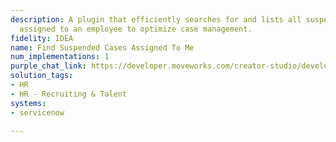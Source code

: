 ```yaml
---
description: A plugin that efficiently searches for and lists all suspended cases
  assigned to an employee to optimize case management.
fidelity: IDEA
name: Find Suspended Cases Assigned To Me
num_implementations: 1
purple_chat_link: https://developer.moveworks.com/creator-studio/developer-tools/purple-chat-builder/?workspace=%7B%22title%22%3A%22My+Workspace%22%2C%22botSettings%22%3A%7B%22name%22%3A%22%22%2C%22imageUrl%22%3A%22%22%7D%2C%22mocks%22%3A%5B%7B%22id%22%3A9467%2C%22title%22%3A%22New+Mock%22%2C%22transcript%22%3A%7B%22settings%22%3A%7B%22colorStyle%22%3A%22LIGHT%22%2C%22startTime%22%3A%2211%3A43+AM%22%2C%22defaultPerson%22%3A%22GWEN%22%2C%22editable%22%3Atrue%2C%22botName%22%3A%22%22%2C%22botImageUrl%22%3A%22%22%7D%2C%22messages%22%3A%5B%7B%22from%22%3A%22USER%22%2C%22text%22%3A%22List+all+my+suspended+cases.%22%7D%2C%7B%22from%22%3A%22ANNOTATION%22%2C%22text%22%3A%22Searches+for+all+suspended+cases+assigned+to+the+requesting+user.%22%7D%2C%7B%22from%22%3A%22BOT%22%2C%22text%22%3A%22You+have+the+following+suspended+cases%3A%22%2C%22cards%22%3A%5B%7B%22title%22%3A%22%3Cp%3ECase+%23123+-+Laptop+Return%3C%2Fp%3E%22%2C%22text%22%3A%22%3Cp%3EStatus%3A+Suspended%3Cbr%3E%3Cb%3EReason%3A%3C%2Fb%3E+Awaiting+employee+confirmation%3Cbr%3E%3Cb%3ELast+Updated%3A%3C%2Fb%3E+December+5%2C+2024%3C%2Fp%3E%22%7D%2C%7B%22title%22%3A%22Case+%23456+-+Warranty+Claim+Review%22%2C%22text%22%3A%22%3Cp%3EStatus%3A+Suspended%3Cbr%3E%3Cb%3EReason%3A%3C%2Fb%3E+Need+additional+product+information%3Cbr%3E%3Cb%3ELast+Updated%3A%3C%2Fb%3E+November+22%2C+2024%3C%2Fp%3E%22%7D%5D%7D%5D%7D%7D%5D%7D
solution_tags:
- HR
- HR - Recruiting & Talent
systems:
- servicenow

---
```


